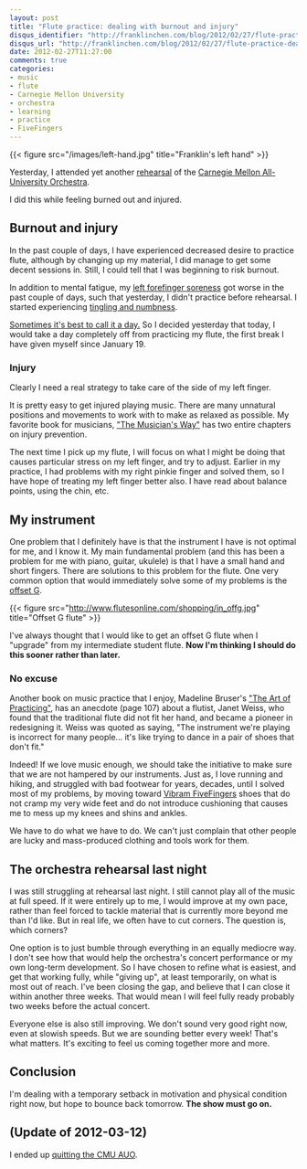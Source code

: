 ```yaml
---
layout: post
title: "Flute practice: dealing with burnout and injury"
disqus_identifier: "http://franklinchen.com/blog/2012/02/27/flute-practice-dealing-with-burnout-and-injury/"
disqus_url: "http://franklinchen.com/blog/2012/02/27/flute-practice-dealing-with-burnout-and-injury/"
date: 2012-02-27T11:27:00
comments: true
categories:
- music
- flute
- Carnegie Mellon University
- orchestra
- learning
- practice
- FiveFingers
---
```

{{< figure src="/images/left-hand.jpg" title="Franklin's left hand" >}}

Yesterday, I attended yet another [rehearsal](/blog/2012/02/22/flute-progress-still-hanging-in-there/) of the [Carnegie Mellon All-University Orchestra](http://www.andrew.cmu.edu/user/auo/).

I did this while feeling burned out and injured.

<!--more-->

## Burnout and injury

In the past couple of days, I have experienced decreased desire to practice flute, although by changing up my material, I did manage to get some decent sessions in. Still, I could tell that I was beginning to risk burnout.

In addition to mental fatigue, my [left forefinger soreness](/blog/2012/02/14/flute-progress-report-day-of-reckoning-approaches/) got worse in the past couple of days, such that yesterday, I didn't practice before rehearsal. I started experiencing [tingling and numbness](http://www.jennifercluff.com/lineup.htm#indentation).

[Sometimes it's best to call it a day.](http://theskooloflife.com/wordpress/sometimes-its-best-to-call-it-a-day/) So I decided yesterday that today, I would take a day completely off from practicing my flute, the first break I have given myself since January 19.

### Injury

Clearly I need a real strategy to take care of the side of my left finger.

It is pretty easy to get injured playing music. There are many unnatural positions and movements to work with to make as relaxed as possible. My favorite book for musicians, ["The Musician's Way"](http://musiciansway.com/) has two entire chapters on injury prevention.

The next time I pick up my flute, I will focus on what I might be doing that causes particular stress on my left finger, and try to adjust. Earlier in my practice, I had problems with my right pinkie finger and solved them, so I have hope of treating my left finger better also. I have read about balance points, using the chin, etc.

## My instrument

One problem that I definitely have is that the instrument I have is not optimal for me, and I know it. My main fundamental problem (and this has been a problem for me with piano, guitar, ukulele) is that I have a small hand and short fingers. There are solutions to this problem for the flute. One very common option that would immediately solve some of my problems is the [offset G](http://www.flutesonline.com/in_offg.htm).

{{< figure src="http://www.flutesonline.com/shopping/in_offg.jpg" title="Offset G flute" >}}

I've always thought that I would like to get an offset G flute when I "upgrade" from my intermediate student flute. **Now I'm thinking I should do this sooner rather than later.**

### No excuse

Another book on music practice that I enjoy, Madeline Bruser's ["The Art of Practicing"](http://artofpracticing.com/), has an anecdote (page 107) about a flutist, Janet Weiss, who found that the traditional flute did not fit her hand, and became a pioneer in redesigning it. Weiss was quoted as saying, "The instrument we're playing is incorrect for many people... it's like trying to dance in a pair of shoes that don't fit."

Indeed! If we love music enough, we should take the initiative to make sure that we are not hampered by our instruments. Just as, I love running and hiking, and struggled with bad footwear for years, decades, until I solved most of my problems, by moving toward [Vibram FiveFingers](/categories/fivefingers/) shoes that do not cramp my very wide feet and do not introduce cushioning that causes me to mess up my knees and shins and ankles.

We have to do what we have to do. We can't just complain that other people are lucky and mass-produced clothing and tools work for them. 

## The orchestra rehearsal last night

I was still struggling at rehearsal last night. I still cannot play all of the music at full speed. If it were entirely up to me, I would improve at my own pace, rather than feel forced to tackle material that is currently more beyond me than I'd like. But in real life, we often have to cut corners. The question is, which corners?

One option is to just bumble through everything in an equally mediocre way. I don't see how that would help the orchestra's concert performance or my own long-term development. So I have chosen to refine what is easiest, and get that working fully, while "giving up", at least temporarily, on what is most out of reach. I've been closing the gap, and believe that I can close it within another three weeks. That would mean I will feel fully ready probably two weeks before the actual concert.

Everyone else is also still improving. We don't sound very good right now, even at slowish speeds. But we are sounding better every week! That's what matters. It's exciting to feel us coming together more and more.

## Conclusion

I'm dealing with a temporary setback in motivation and physical condition right now, but hope to bounce back tomorrow. **The show must go on.**

## (Update of 2012-03-12)

I ended up [quitting the CMU AUO](/blog/2012/03/12/quitting-the-cmu-all-university-orchestra-one-of-the-hardest-decisions-in-my-life/).